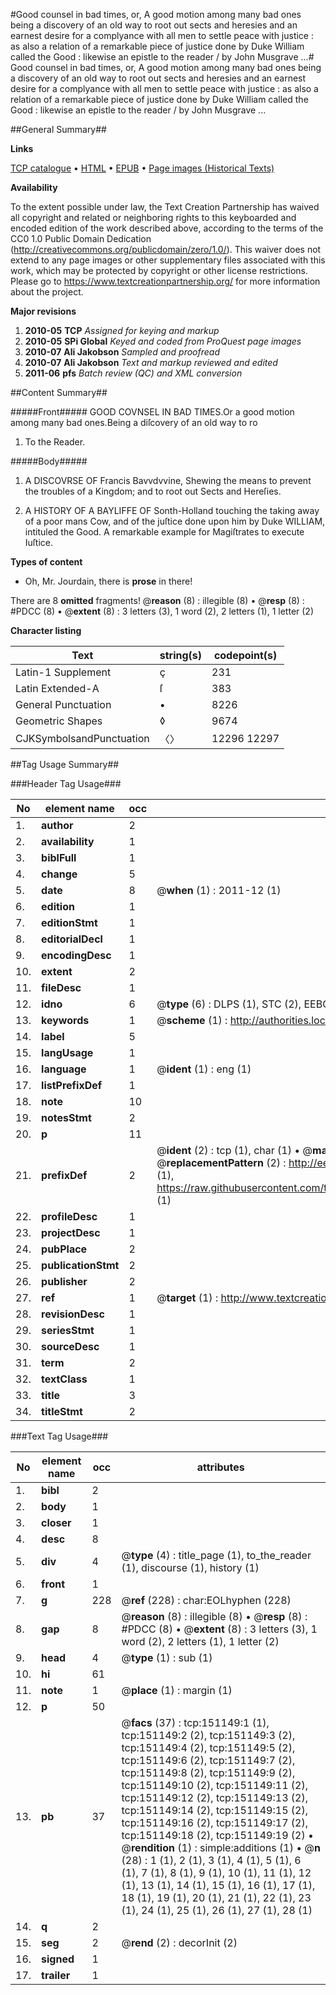 #Good counsel in bad times, or, A good motion among many bad ones being a discovery of an old way to root out sects and heresies and an earnest desire for a complyance with all men to settle peace with justice : as also a relation of a remarkable piece of justice done by Duke William called the Good : likewise an epistle to the reader / by John Musgrave ...#
Good counsel in bad times, or, A good motion among many bad ones being a discovery of an old way to root out sects and heresies and an earnest desire for a complyance with all men to settle peace with justice : as also a relation of a remarkable piece of justice done by Duke William called the Good : likewise an epistle to the reader / by John Musgrave ...

##General Summary##

**Links**

[TCP catalogue](http://www.ota.ox.ac.uk/tcp/)  • 
[HTML](http://tei.it.ox.ac.uk/tcp/Texts-HTML/free/A85/A85342.html)  • 
[EPUB](http://tei.it.ox.ac.uk/tcp/Texts-EPUB/free/A85/A85342.epub) • 
[Page images (Historical Texts)](https://historicaltexts.jisc.ac.uk/eebo-15743575e)

**Availability**

To the extent possible under law, the Text Creation Partnership has waived all copyright and related or neighboring rights to this keyboarded and encoded edition of the work described above, according to the terms of the CC0 1.0 Public Domain Dedication (http://creativecommons.org/publicdomain/zero/1.0/). This waiver does not extend to any page images or other supplementary files associated with this work, which may be protected by copyright or other license restrictions. Please go to https://www.textcreationpartnership.org/ for more information about the project.

**Major revisions**

1. __2010-05__ __TCP__ *Assigned for keying and markup*
1. __2010-05__ __SPi Global__ *Keyed and coded from ProQuest page images*
1. __2010-07__ __Ali Jakobson__ *Sampled and proofread*
1. __2010-07__ __Ali Jakobson__ *Text and markup reviewed and edited*
1. __2011-06__ __pfs__ *Batch review (QC) and XML conversion*

##Content Summary##

#####Front#####
GOOD COVNSEL IN BAD TIMES.Or a good motion among many bad ones.Being a diſcovery of an old way to ro
1. To the Reader.

#####Body#####

1. A DISCOVRSE OF Francis Bavvdvvine, Shewing the means to prevent the troubles of a Kingdom; and to root out Sects and Hereſies.

1. A HISTORY OF A BAYLIFFE OF Sonth-Holland touching the taking away of a poor mans Cow, and of the juſtice done upon him by Duke WILLIAM, intituled the Good. A remarkable example for Magiſtrates to execute Iuſtice.

**Types of content**

  * Oh, Mr. Jourdain, there is **prose** in there!

There are 8 **omitted** fragments! 
 @__reason__ (8) : illegible (8)  •  @__resp__ (8) : #PDCC (8)  •  @__extent__ (8) : 3 letters (3), 1 word (2), 2 letters (1), 1 letter (2)

**Character listing**


|Text|string(s)|codepoint(s)|
|---|---|---|
|Latin-1 Supplement|ç|231|
|Latin Extended-A|ſ|383|
|General Punctuation|•|8226|
|Geometric Shapes|◊|9674|
|CJKSymbolsandPunctuation|〈〉|12296 12297|

##Tag Usage Summary##

###Header Tag Usage###

|No|element name|occ|attributes|
|---|---|---|---|
|1.|__author__|2||
|2.|__availability__|1||
|3.|__biblFull__|1||
|4.|__change__|5||
|5.|__date__|8| @__when__ (1) : 2011-12 (1)|
|6.|__edition__|1||
|7.|__editionStmt__|1||
|8.|__editorialDecl__|1||
|9.|__encodingDesc__|1||
|10.|__extent__|2||
|11.|__fileDesc__|1||
|12.|__idno__|6| @__type__ (6) : DLPS (1), STC (2), EEBO-CITATION (1), OCLC (1), VID (1)|
|13.|__keywords__|1| @__scheme__ (1) : http://authorities.loc.gov/ (1)|
|14.|__label__|5||
|15.|__langUsage__|1||
|16.|__language__|1| @__ident__ (1) : eng (1)|
|17.|__listPrefixDef__|1||
|18.|__note__|10||
|19.|__notesStmt__|2||
|20.|__p__|11||
|21.|__prefixDef__|2| @__ident__ (2) : tcp (1), char (1)  •  @__matchPattern__ (2) : ([0-9\-]+):([0-9IVX]+) (1), (.+) (1)  •  @__replacementPattern__ (2) : http://eebo.chadwyck.com/downloadtiff?vid=$1&page=$2 (1), https://raw.githubusercontent.com/textcreationpartnership/Texts/master/tcpchars.xml#$1 (1)|
|22.|__profileDesc__|1||
|23.|__projectDesc__|1||
|24.|__pubPlace__|2||
|25.|__publicationStmt__|2||
|26.|__publisher__|2||
|27.|__ref__|1| @__target__ (1) : http://www.textcreationpartnership.org/docs/. (1)|
|28.|__revisionDesc__|1||
|29.|__seriesStmt__|1||
|30.|__sourceDesc__|1||
|31.|__term__|2||
|32.|__textClass__|1||
|33.|__title__|3||
|34.|__titleStmt__|2||


###Text Tag Usage###

|No|element name|occ|attributes|
|---|---|---|---|
|1.|__bibl__|2||
|2.|__body__|1||
|3.|__closer__|1||
|4.|__desc__|8||
|5.|__div__|4| @__type__ (4) : title_page (1), to_the_reader (1), discourse (1), history (1)|
|6.|__front__|1||
|7.|__g__|228| @__ref__ (228) : char:EOLhyphen (228)|
|8.|__gap__|8| @__reason__ (8) : illegible (8)  •  @__resp__ (8) : #PDCC (8)  •  @__extent__ (8) : 3 letters (3), 1 word (2), 2 letters (1), 1 letter (2)|
|9.|__head__|4| @__type__ (1) : sub (1)|
|10.|__hi__|61||
|11.|__note__|1| @__place__ (1) : margin (1)|
|12.|__p__|50||
|13.|__pb__|37| @__facs__ (37) : tcp:151149:1 (1), tcp:151149:2 (2), tcp:151149:3 (2), tcp:151149:4 (2), tcp:151149:5 (2), tcp:151149:6 (2), tcp:151149:7 (2), tcp:151149:8 (2), tcp:151149:9 (2), tcp:151149:10 (2), tcp:151149:11 (2), tcp:151149:12 (2), tcp:151149:13 (2), tcp:151149:14 (2), tcp:151149:15 (2), tcp:151149:16 (2), tcp:151149:17 (2), tcp:151149:18 (2), tcp:151149:19 (2)  •  @__rendition__ (1) : simple:additions (1)  •  @__n__ (28) : 1 (1), 2 (1), 3 (1), 4 (1), 5 (1), 6 (1), 7 (1), 8 (1), 9 (1), 10 (1), 11 (1), 12 (1), 13 (1), 14 (1), 15 (1), 16 (1), 17 (1), 18 (1), 19 (1), 20 (1), 21 (1), 22 (1), 23 (1), 24 (1), 25 (1), 26 (1), 27 (1), 28 (1)|
|14.|__q__|2||
|15.|__seg__|2| @__rend__ (2) : decorInit (2)|
|16.|__signed__|1||
|17.|__trailer__|1||
